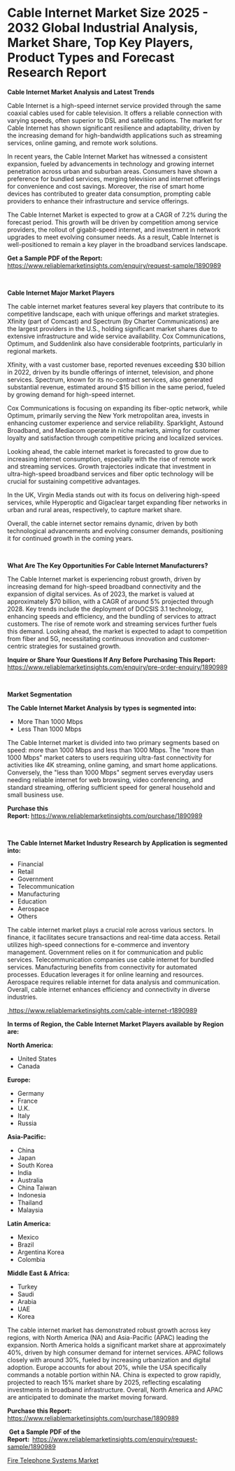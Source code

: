<p><h1>Cable Internet Market Size 2025 - 2032 Global Industrial Analysis, Market Share, Top Key Players, Product Types and Forecast Research Report</h1></p><p><strong>Cable Internet Market Analysis and Latest Trends</strong></p>
<p><p>Cable Internet is a high-speed internet service provided through the same coaxial cables used for cable television. It offers a reliable connection with varying speeds, often superior to DSL and satellite options. The market for Cable Internet has shown significant resilience and adaptability, driven by the increasing demand for high-bandwidth applications such as streaming services, online gaming, and remote work solutions.</p><p>In recent years, the Cable Internet Market has witnessed a consistent expansion, fueled by advancements in technology and growing internet penetration across urban and suburban areas. Consumers have shown a preference for bundled services, merging television and internet offerings for convenience and cost savings. Moreover, the rise of smart home devices has contributed to greater data consumption, prompting cable providers to enhance their infrastructure and service offerings.</p><p>The Cable Internet Market is expected to grow at a CAGR of 7.2% during the forecast period. This growth will be driven by competition among service providers, the rollout of gigabit-speed internet, and investment in network upgrades to meet evolving consumer needs. As a result, Cable Internet is well-positioned to remain a key player in the broadband services landscape.</p></p>
<p><strong>Get a Sample PDF of the Report:&nbsp;</strong> <a href="https://www.reliablemarketinsights.com/enquiry/request-sample/1890989?utm_campaign=2248&utm_medium=2&utm_source=Github&utm_content=ia&utm_term=15022025&utm_id=cable-internet">https://www.reliablemarketinsights.com/enquiry/request-sample/1890989</a></p>
<p>&nbsp;</p>
<p><strong>Cable Internet Major Market Players</strong></p>
<p><p>The cable internet market features several key players that contribute to its competitive landscape, each with unique offerings and market strategies. Xfinity (part of Comcast) and Spectrum (by Charter Communications) are the largest providers in the U.S., holding significant market shares due to extensive infrastructure and wide service availability. Cox Communications, Optimum, and Suddenlink also have considerable footprints, particularly in regional markets.</p><p>Xfinity, with a vast customer base, reported revenues exceeding $30 billion in 2022, driven by its bundle offerings of internet, television, and phone services. Spectrum, known for its no-contract services, also generated substantial revenue, estimated around $15 billion in the same period, fueled by growing demand for high-speed internet.</p><p>Cox Communications is focusing on expanding its fiber-optic network, while Optimum, primarily serving the New York metropolitan area, invests in enhancing customer experience and service reliability. Sparklight, Astound Broadband, and Mediacom operate in niche markets, aiming for customer loyalty and satisfaction through competitive pricing and localized services.</p><p>Looking ahead, the cable internet market is forecasted to grow due to increasing internet consumption, especially with the rise of remote work and streaming services. Growth trajectories indicate that investment in ultra-high-speed broadband services and fiber optic technology will be crucial for sustaining competitive advantages.</p><p>In the UK, Virgin Media stands out with its focus on delivering high-speed services, while Hyperoptic and Gigaclear target expanding fiber networks in urban and rural areas, respectively, to capture market share.</p><p>Overall, the cable internet sector remains dynamic, driven by both technological advancements and evolving consumer demands, positioning it for continued growth in the coming years.</p></p>
<p>&nbsp;</p>
<p><strong>What Are The Key Opportunities For Cable Internet Manufacturers?</strong></p>
<p><p>The Cable Internet market is experiencing robust growth, driven by increasing demand for high-speed broadband connectivity and the expansion of digital services. As of 2023, the market is valued at approximately $70 billion, with a CAGR of around 5% projected through 2028. Key trends include the deployment of DOCSIS 3.1 technology, enhancing speeds and efficiency, and the bundling of services to attract customers. The rise of remote work and streaming services further fuels this demand. Looking ahead, the market is expected to adapt to competition from fiber and 5G, necessitating continuous innovation and customer-centric strategies for sustained growth.</p></p>
<p><strong>Inquire or Share Your Questions If Any Before Purchasing This Report:</strong> <a href="https://www.reliablemarketinsights.com/enquiry/pre-order-enquiry/1890989?utm_campaign=2248&utm_medium=2&utm_source=Github&utm_content=ia&utm_term=15022025&utm_id=cable-internet">https://www.reliablemarketinsights.com/enquiry/pre-order-enquiry/1890989</a></p>
<p>&nbsp;</p>
<p><strong>Market Segmentation</strong></p>
<p><strong>The Cable Internet Market Analysis by types is segmented into:</strong></p>
<p><ul><li>More Than 1000 Mbps</li><li>Less Than 1000 Mbps</li></ul></p>
<p><p>The Cable Internet market is divided into two primary segments based on speed: more than 1000 Mbps and less than 1000 Mbps. The "more than 1000 Mbps" market caters to users requiring ultra-fast connectivity for activities like 4K streaming, online gaming, and smart home applications. Conversely, the "less than 1000 Mbps" segment serves everyday users needing reliable internet for web browsing, video conferencing, and standard streaming, offering sufficient speed for general household and small business use.</p></p>
<p><strong>Purchase this Report:&nbsp;</strong><a href="https://www.reliablemarketinsights.com/purchase/1890989?utm_campaign=2248&utm_medium=2&utm_source=Github&utm_content=ia&utm_term=15022025&utm_id=cable-internet">https://www.reliablemarketinsights.com/purchase/1890989</a></p>
<p>&nbsp;</p>
<p><strong>The Cable Internet Market Industry Research by Application is segmented into:</strong></p>
<p><ul><li>Financial</li><li>Retail</li><li>Government</li><li>Telecommunication</li><li>Manufacturing</li><li>Education</li><li>Aerospace</li><li>Others</li></ul></p>
<p><p>The cable internet market plays a crucial role across various sectors. In finance, it facilitates secure transactions and real-time data access. Retail utilizes high-speed connections for e-commerce and inventory management. Government relies on it for communication and public services. Telecommunication companies use cable internet for bundled services. Manufacturing benefits from connectivity for automated processes. Education leverages it for online learning and resources. Aerospace requires reliable internet for data analysis and communication. Overall, cable internet enhances efficiency and connectivity in diverse industries.</p></p>
<p><a href="https://www.reliablemarketinsights.com/cable-internet-r1890989?utm_campaign=2248&utm_medium=2&utm_source=Github&utm_content=ia&utm_term=15022025&utm_id=cable-internet">&nbsp;https://www.reliablemarketinsights.com/cable-internet-r1890989</a></p>
<p><strong>In terms of Region, the Cable Internet Market Players available by Region are:</strong></p>
<p>
    <p> <strong> North America: </strong>
        <ul>
            <li>United States</li>
            <li>Canada</li>
        </ul>
        </p> 
    <p> <strong> Europe: </strong>
        <ul>
            <li>Germany</li>
            <li>France</li>
            <li>U.K.</li>
            <li>Italy</li>
            <li>Russia</li>
        </ul>
        </p> 
    <p> <strong> Asia-Pacific: </strong>
        <ul>
            <li>China</li>
            <li>Japan</li>
            <li>South Korea</li>
            <li>India</li>
            <li>Australia</li>
            <li>China Taiwan</li>
            <li>Indonesia</li>
            <li>Thailand</li>
            <li>Malaysia</li>
        </ul>
        </p> 
    <p> <strong> Latin America: </strong>
        <ul>
            <li>Mexico</li>
            <li>Brazil</li>
            <li>Argentina Korea</li>
            <li>Colombia</li>
        </ul>
        </p> 
    <p> <strong> Middle East & Africa: </strong>
        <ul>
            <li>Turkey</li>
            <li>Saudi</li>
            <li>Arabia</li>
            <li>UAE</li>
            <li>Korea</li>
        </ul>
    </p>
    </p>
<p><p>The cable internet market has demonstrated robust growth across key regions, with North America (NA) and Asia-Pacific (APAC) leading the expansion. North America holds a significant market share at approximately 40%, driven by high consumer demand for internet services. APAC follows closely with around 30%, fueled by increasing urbanization and digital adoption. Europe accounts for about 20%, while the USA specifically commands a notable portion within NA. China is expected to grow rapidly, projected to reach 15% market share by 2025, reflecting escalating investments in broadband infrastructure. Overall, North America and APAC are anticipated to dominate the market moving forward.</p></p>
<p><strong>Purchase this Report: </strong><a href="https://www.reliablemarketinsights.com/purchase/1890989?utm_campaign=2248&utm_medium=2&utm_source=Github&utm_content=ia&utm_term=15022025&utm_id=cable-internet">https://www.reliablemarketinsights.com/purchase/1890989</a></p>
<p>&nbsp;<strong>Get a Sample PDF of the Report:&nbsp;&nbsp;</strong><a href="https://www.reliablemarketinsights.com/enquiry/request-sample/1890989?utm_campaign=2248&utm_medium=2&utm_source=Github&utm_content=ia&utm_term=15022025&utm_id=cable-internet">https://www.reliablemarketinsights.com/enquiry/request-sample/1890989</a></p>
<p><strong></strong></p>
<p><p><a href="https://github.com/antonioc6hal/Market-Research-Report-List-1/blob/main/fire-telephone-systems-market.md?utm_campaign=2248&utm_medium=2&utm_source=Github&utm_content=ia&utm_term=15022025&utm_id=cable-internet">Fire Telephone Systems Market</a></p></p>